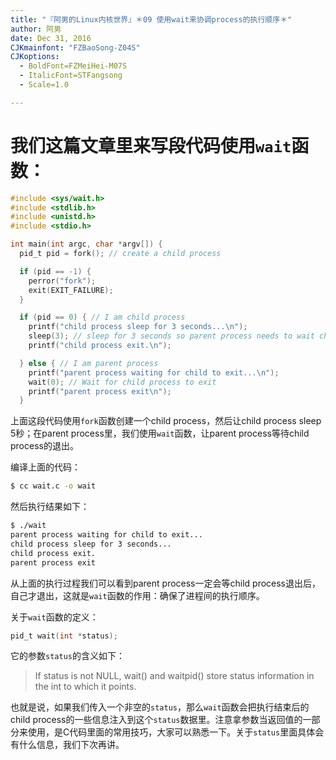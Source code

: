 ```yaml
---
title: "『阿男的Linux内核世界』＊09 使用wait来协调process的执行顺序＊"
author: 阿男
date: Dec 31, 2016
CJKmainfont: "FZBaoSong-Z04S"
CJKoptions:
  - BoldFont=FZMeiHei-M07S
  - ItalicFont=STFangsong
  - Scale=1.0

---
```


# 我们这篇文章里来写段代码使用`wait`函数：

```c
#include <sys/wait.h>
#include <stdlib.h>
#include <unistd.h>
#include <stdio.h>

int main(int argc, char *argv[]) {
  pid_t pid = fork(); // create a child process                                                                                                              

  if (pid == -1) {
    perror("fork");
    exit(EXIT_FAILURE);
  }

  if (pid == 0) { // I am child process                                                                                                                      
    printf("child process sleep for 3 seconds...\n");
    sleep(3); // sleep for 3 seconds so parent process needs to wait child process to exit                                                                   
    printf("child process exit.\n");

  } else { // I am parent process                                                                                                                            
    printf("parent process waiting for child to exit...\n");
    wait(0); // Wait for child process to exit                                                                                                               
    printf("parent process exit\n");
  }
```

上面这段代码使用`fork`函数创建一个child process，然后让child process sleep 5秒；在parent process里，我们使用`wait`函数，让parent process等待child process的退出。

编译上面的代码：

```bash
$ cc wait.c -o wait
```

然后执行结果如下：

```bash
$ ./wait 
parent process waiting for child to exit...
child process sleep for 3 seconds...
child process exit.
parent process exit
```

从上面的执行过程我们可以看到parent process一定会等child process退出后，自己才退出，这就是`wait`函数的作用：确保了进程间的执行顺序。

关于`wait`函数的定义：

```c
pid_t wait(int *status);
```

它的参数`status`的含义如下：

> If status is not NULL, wait() and waitpid() store status information in the int to which it points.

也就是说，如果我们传入一个非空的`status`，那么`wait`函数会把执行结束后的child process的一些信息注入到这个`status`数据里。注意拿参数当返回值的一部分来使用，是C代码里面的常用技巧，大家可以熟悉一下。关于`status`里面具体会有什么信息，我们下次再讲。
